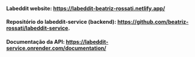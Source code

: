 ####  Labeddit website: https://labeddit-beatriz-rossati.netlify.app/ 


#### Repositório do labeddit-service (backend): https://github.com/beatriz-rossati/labeddit-service.

#### Documentação da API: https://labeddit-service.onrender.com/documentation/
